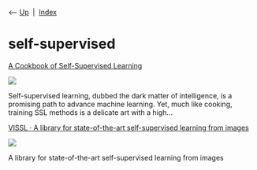 <div class="nav">

⟵ [Up](index.html)  \|  [Index](index.html)

</div>

# self-supervised

<div class="cards">

<div class="card">

<div class="card-title">

[A Cookbook of Self-Supervised
Learning](https://arxiv.org/abs/2304.12210)

</div>

<div class="card-image">

[![](https://arxiv.org/static/browse/0.3.4/images/arxiv-logo-fb.png)](https://arxiv.org/abs/2304.12210)

</div>

Self-supervised learning, dubbed the dark matter of intelligence, is a
promising path to advance machine learning. Yet, much like cooking,
training SSL methods is a delicate art with a high...

</div>

<div class="card">

<div class="card-title">

[VISSL · A library for state-of-the-art self-supervised learning from
images](https://vissl.ai)

</div>

<div class="card-image">

[![](https://vissl.ai/img/vissllogo.svg)](https://vissl.ai)

</div>

A library for state-of-the-art self-supervised learning from images

</div>

</div>
